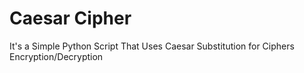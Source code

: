 # Caesar Cipher
It's a Simple Python Script That Uses Caesar Substitution for Ciphers Encryption/Decryption
